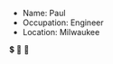 - Name: Paul
- Occupation: Engineer
- Location: Milwaukee

:heavy_dollar_sign:
:red_circle:
:trident:
